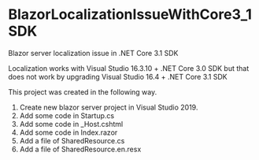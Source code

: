 # BlazorLocalizationIssueWithCore3_1SDK
Blazor server localization issue in .NET Core 3.1 SDK

Localization works with Visual Studio 16.3.10 + .NET Core 3.0 SDK
but
that does not work by upgrading Visual Studio 16.4 + .NET Core 3.1 SDK
 

This project was created in the following way.
1. Create new blazor server project in Visual Studio 2019.
1. Add some code in Startup.cs
1. Add some code in _Host.cshtml
1. Add some code in Index.razor
1. Add a file of SharedResource.cs
1. Add a file of SharedResource.en.resx
